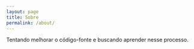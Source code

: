 ```yaml
---
layout: page
title: Sobre
permalink: /about/
---
```


Tentando melhorar o código-fonte e buscando aprender nesse processo.